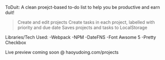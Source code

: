 ToDuit: A clean proejct-based to-do list to help you be productive and earn duit!
> Create and edit projects
> Create tasks in each project, labelled with priority and due date
> Saves projects and tasks to LocalStorage

Libraries/Tech Used:
-Webpack
-NPM
-DateFNS
-Font Awsome 5
-Pretty Checkbox

Live preview coming soon @ haoyudoing.com/projects

